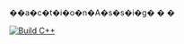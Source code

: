 ��a�c�t�i�o�n�A�s�s�i�g�
�
�


[![Build C++](https://github.com/Angel086/actionsAssig/actions/workflows/c-cpp.yml/badge.svg)](https://github.com/Angel086/actionsAssig/actions/workflows/c-cpp.yml)
